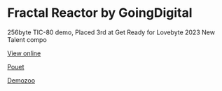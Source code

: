 # Fractal Reactor by GoingDigital
256byte TIC-80 demo, Placed 3rd at Get Ready for Lovebyte 2023 New Talent compo

[View online](https://tic80.com/play?cart=3179)

[Pouet](https://www.pouet.net/prod.php?which=93350)

[Demozoo](https://demozoo.org/productions/317938/)
